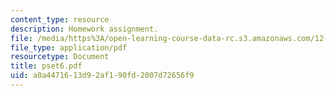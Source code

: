 ```yaml
---
content_type: resource
description: Homework assignment.
file: /media/https%3A/open-learning-course-data-rc.s3.amazonaws.com/12-800-fluid-dynamics-of-the-atmosphere-and-ocean-fall-2004/a0a4471613d92af190fd2007d72656f9_pset6.pdf
file_type: application/pdf
resourcetype: Document
title: pset6.pdf
uid: a0a44716-13d9-2af1-90fd-2007d72656f9
---
```

